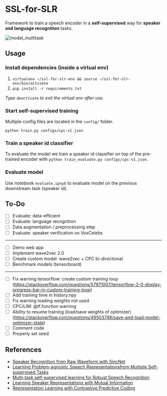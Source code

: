 # SSL-for-SLR

Framework to train a speech encoder in a **self-supervised** way for **speaker and language recognition** tasks.

![model_multitask](https://raw.githubusercontent.com/theolepage/ssl-for-slr/master/docs/model_multitask.png)

## Usage

### Install dependencies (inside a virtual env)

1. `virtualenv ~/ssl-for-slr-env && source ~/ssl-for-slr-env/bin/activate`
2. `pip install -r requirements.txt`

*Type `deactivate` to exit the virtual env after use.*

### Start self-supervised training

Multiple config files are located in the `config/` folder.

```
python train.py configs/cpc-v1.json
```

### Train a speaker id classifier

To evaluate the model we train a speaker id classifier on top of the pre-trained encoder with `python train_evaluate.py configs/cpc-v1.json`.

### Evaluate model

Use notebook `evaluate.ipnyb` to evaluate model on the previous downstream task (speaker id).

## To-Do

- [ ] Evaluate: data-efficient
- [ ] Evaluate: language recognition
- [ ] Data augmentation / preprocessing step
- [ ] Evaluate: speaker verification on VoxCelebs

---

- [ ] Demo web app
- [ ] Implement wave2vec 2.0
- [ ] Create custom model: wave2vec + CPC bi-directional
- [ ] Benchmark models (tensorboard)

---

- [ ] Fix warning tensorflow: create custom training loop (https://stackoverflow.com/questions/57971007/tensorflow-2-0-display-progress-bar-in-custom-training-loop)
- [ ] Add training time in history.npy
- [ ] Fix warning loading weights not used
- [ ] CPC/LIM: @tf.function warning
- [ ] Ability to resume training (load/save weights of optimizer) (https://stackoverflow.com/questions/49503748/save-and-load-model-optimizer-state)
- [ ] Comment code
- [ ] Properly set seed

## References

- [Speaker Recognition from Raw Waveform with SincNet](https://arxiv.org/abs/1808.00158)
- [Learning Problem-agnostic Speech Representationsfrom Multiple Self-supervised Tasks](https://arxiv.org/pdf/1904.03416.pdf)
- [Multi-task self-supervised learning for Robust Speech Recognition](https://arxiv.org/pdf/2001.09239.pdf)
- [Learning Speaker Representations with Mutual Information](https://arxiv.org/pdf/1812.00271.pdf)
- [Representation Learning with Contrastive Predictive Coding](https://arxiv.org/pdf/1807.03748.pdf)